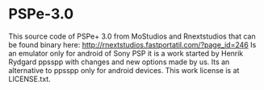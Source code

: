 # PSPe-3.0
This source code of PSPe+ 3.0 from MoStudios and Rnextstudios that can be found binary here: http://rnextstudios.fastportatil.com/?page_id=246
Is an emulator only for android of Sony PSP it is a work started by Henrik Rydgard ppsspp with changes and new options made by us.
Its an alternative to ppsspp only for android devices.
This work license is at LICENSE.txt.

